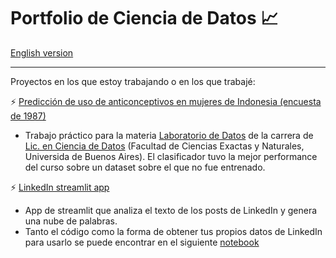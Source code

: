 # Portfolio de Ciencia de Datos :chart_with_upwards_trend:

[English version](https://github.com/GEJ1/Data-Science-Portfolio/blob/main/README.md) 

-----------------

Proyectos en los que estoy trabajando o en los que trabajé:

:zap: [Predicción de uso de anticonceptivos en mujeres de Indonesia (encuesta de 1987)](https://github.com/GEJ1/Data-Science-Portfolio/blob/main/TP2_anticoncepcion_Juantorena.ipynb)
  * Trabajo práctico para la materia [Laboratorio de Datos](http://materias.df.uba.ar/lda2021c1/sample-page/) de la carrera de [Lic. en Ciencia de Datos](https://lcd.exactas.uba.ar/) (Facultad de Ciencias Exactas y Naturales, Universida de Buenos Aires). El clasificador tuvo la mejor performance del curso sobre un dataset sobre el que no fue entrenado.

:zap: [LinkedIn streamlit app](https://github.com/GEJ1/streamlit_linkedin) 
  * App de streamlit que analiza el texto de los posts de LinkedIn y genera una nube de palabras.
  * Tanto el código como la forma de obtener tus propios datos de LinkedIn para usarlo se puede encontrar en el siguiente [notebook](https://gist.github.com/GEJ1/68a7525f6e38a074f1474db3e0f894d6)
